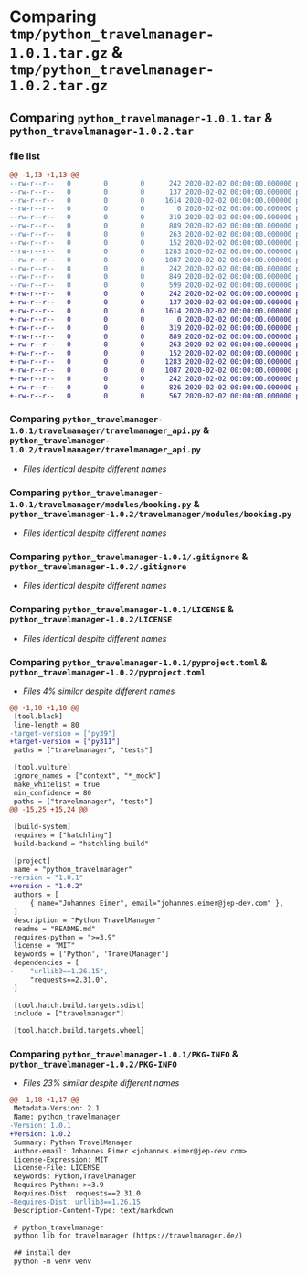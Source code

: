# Comparing `tmp/python_travelmanager-1.0.1.tar.gz` & `tmp/python_travelmanager-1.0.2.tar.gz`

## Comparing `python_travelmanager-1.0.1.tar` & `python_travelmanager-1.0.2.tar`

### file list

```diff
@@ -1,13 +1,13 @@
--rw-r--r--   0        0        0      242 2020-02-02 00:00:00.000000 python_travelmanager-1.0.1/travelmanager/__init__.py
--rw-r--r--   0        0        0      137 2020-02-02 00:00:00.000000 python_travelmanager-1.0.1/travelmanager/schemas.py
--rw-r--r--   0        0        0     1614 2020-02-02 00:00:00.000000 python_travelmanager-1.0.1/travelmanager/travelmanager_api.py
--rw-r--r--   0        0        0        0 2020-02-02 00:00:00.000000 python_travelmanager-1.0.1/travelmanager/modules/__init__.py
--rw-r--r--   0        0        0      319 2020-02-02 00:00:00.000000 python_travelmanager-1.0.1/travelmanager/modules/availability.py
--rw-r--r--   0        0        0      889 2020-02-02 00:00:00.000000 python_travelmanager-1.0.1/travelmanager/modules/booking.py
--rw-r--r--   0        0        0      263 2020-02-02 00:00:00.000000 python_travelmanager-1.0.1/travelmanager/modules/relation.py
--rw-r--r--   0        0        0      152 2020-02-02 00:00:00.000000 python_travelmanager-1.0.1/travelmanager/modules/station.py
--rw-r--r--   0        0        0     1283 2020-02-02 00:00:00.000000 python_travelmanager-1.0.1/.gitignore
--rw-r--r--   0        0        0     1087 2020-02-02 00:00:00.000000 python_travelmanager-1.0.1/LICENSE
--rw-r--r--   0        0        0      242 2020-02-02 00:00:00.000000 python_travelmanager-1.0.1/README.md
--rw-r--r--   0        0        0      849 2020-02-02 00:00:00.000000 python_travelmanager-1.0.1/pyproject.toml
--rw-r--r--   0        0        0      599 2020-02-02 00:00:00.000000 python_travelmanager-1.0.1/PKG-INFO
+-rw-r--r--   0        0        0      242 2020-02-02 00:00:00.000000 python_travelmanager-1.0.2/travelmanager/__init__.py
+-rw-r--r--   0        0        0      137 2020-02-02 00:00:00.000000 python_travelmanager-1.0.2/travelmanager/schemas.py
+-rw-r--r--   0        0        0     1614 2020-02-02 00:00:00.000000 python_travelmanager-1.0.2/travelmanager/travelmanager_api.py
+-rw-r--r--   0        0        0        0 2020-02-02 00:00:00.000000 python_travelmanager-1.0.2/travelmanager/modules/__init__.py
+-rw-r--r--   0        0        0      319 2020-02-02 00:00:00.000000 python_travelmanager-1.0.2/travelmanager/modules/availability.py
+-rw-r--r--   0        0        0      889 2020-02-02 00:00:00.000000 python_travelmanager-1.0.2/travelmanager/modules/booking.py
+-rw-r--r--   0        0        0      263 2020-02-02 00:00:00.000000 python_travelmanager-1.0.2/travelmanager/modules/relation.py
+-rw-r--r--   0        0        0      152 2020-02-02 00:00:00.000000 python_travelmanager-1.0.2/travelmanager/modules/station.py
+-rw-r--r--   0        0        0     1283 2020-02-02 00:00:00.000000 python_travelmanager-1.0.2/.gitignore
+-rw-r--r--   0        0        0     1087 2020-02-02 00:00:00.000000 python_travelmanager-1.0.2/LICENSE
+-rw-r--r--   0        0        0      242 2020-02-02 00:00:00.000000 python_travelmanager-1.0.2/README.md
+-rw-r--r--   0        0        0      826 2020-02-02 00:00:00.000000 python_travelmanager-1.0.2/pyproject.toml
+-rw-r--r--   0        0        0      567 2020-02-02 00:00:00.000000 python_travelmanager-1.0.2/PKG-INFO
```

### Comparing `python_travelmanager-1.0.1/travelmanager/travelmanager_api.py` & `python_travelmanager-1.0.2/travelmanager/travelmanager_api.py`

 * *Files identical despite different names*

### Comparing `python_travelmanager-1.0.1/travelmanager/modules/booking.py` & `python_travelmanager-1.0.2/travelmanager/modules/booking.py`

 * *Files identical despite different names*

### Comparing `python_travelmanager-1.0.1/.gitignore` & `python_travelmanager-1.0.2/.gitignore`

 * *Files identical despite different names*

### Comparing `python_travelmanager-1.0.1/LICENSE` & `python_travelmanager-1.0.2/LICENSE`

 * *Files identical despite different names*

### Comparing `python_travelmanager-1.0.1/pyproject.toml` & `python_travelmanager-1.0.2/pyproject.toml`

 * *Files 4% similar despite different names*

```diff
@@ -1,10 +1,10 @@
 [tool.black]
 line-length = 80
-target-version = ["py39"]
+target-version = ["py311"]
 paths = ["travelmanager", "tests"]
 
 [tool.vulture]
 ignore_names = ["context", "*_mock"]
 make_whitelist = true
 min_confidence = 80
 paths = ["travelmanager", "tests"]
@@ -15,25 +15,24 @@
 
 [build-system]
 requires = ["hatchling"]
 build-backend = "hatchling.build"
 
 [project]
 name = "python_travelmanager"
-version = "1.0.1"
+version = "1.0.2"
 authors = [
     { name="Johannes Eimer", email="johannes.eimer@jep-dev.com" },
 ]
 description = "Python TravelManager"
 readme = "README.md"
 requires-python = ">=3.9"
 license = "MIT"
 keywords = ['Python', 'TravelManager']
 dependencies = [
-    "urllib3==1.26.15",
     "requests==2.31.0",
 ]
 
 [tool.hatch.build.targets.sdist]
 include = ["travelmanager"]
 
 [tool.hatch.build.targets.wheel]
```

### Comparing `python_travelmanager-1.0.1/PKG-INFO` & `python_travelmanager-1.0.2/PKG-INFO`

 * *Files 23% similar despite different names*

```diff
@@ -1,18 +1,17 @@
 Metadata-Version: 2.1
 Name: python_travelmanager
-Version: 1.0.1
+Version: 1.0.2
 Summary: Python TravelManager
 Author-email: Johannes Eimer <johannes.eimer@jep-dev.com>
 License-Expression: MIT
 License-File: LICENSE
 Keywords: Python,TravelManager
 Requires-Python: >=3.9
 Requires-Dist: requests==2.31.0
-Requires-Dist: urllib3==1.26.15
 Description-Content-Type: text/markdown
 
 # python_travelmanager
 python lib for travelmanager (https://travelmanager.de/)
 
 ## install dev
 python -m venv venv
```


